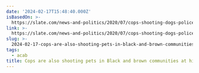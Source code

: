 ```yaml
---
date: '2024-02-17T15:48:40.000Z'
isBasedOn: >-
  https://slate.com/news-and-politics/2020/07/cops-shooting-dogs-police-violence-racism.html
link: >-
  https://slate.com/news-and-politics/2020/07/cops-shooting-dogs-police-violence-racism.html
slug: >-
  2024-02-17-cops-are-also-shooting-pets-in-black-and-brown-communities-at-high-rates
tags:
  - acab
title: Cops are also shooting pets in Black and brown communities at high rates.
---
```


